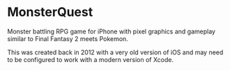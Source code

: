 # MonsterQuest
Monster battling RPG game for iPhone with pixel graphics and gameplay similar to Final Fantasy 2 meets Pokemon.

This was created back in 2012 with a very old version of iOS and may need to be configured to work with a modern version of Xcode.
